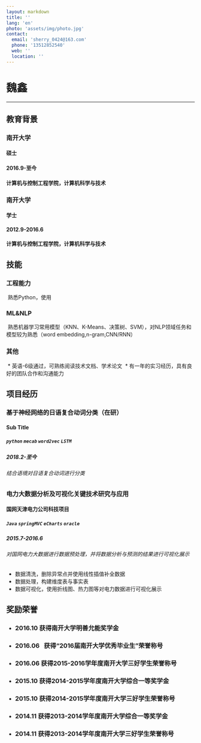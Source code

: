 ```yaml
---
layout: markdown
title: ''
lang: 'en'
photo: 'assets/img/photo.jpg'
contact:
  email: 'sherry_0424@163.com'
  phone: '13512852540'
  web: ''
  location: ''
---
```


# 魏鑫

-----------

## 教育背景

### 南开大学
#### 硕士
#### 2016.9-至今
#### 计算机与控制工程学院，计算机科学与技术

### 南开大学
#### 学士
#### 2012.9-2016.6
#### 计算机与控制工程学院，计算机科学与技术


## 技能

### 工程能力
  熟悉Python，使用

### ML&NLP
  熟悉机器学习常用模型（KNN、K-Means、决策树、SVM），对NLP领域任务和模型较为熟悉（word embedding,n-gram,CNN/RNN）

### 其他
  * 英语-6级通过，可熟练阅读技术文档、学术论文
  * 有一年的实习经历，具有良好的团队合作和沟通能力

## 项目经历
### 基于神经网络的日语复合动词分类（在研）
#### Sub Title
##### `python` `mecab` `word2vec` `LSTM`
##### 2018.2-至今
###### 结合语境对日语复合动词进行分类


### 电力大数据分析及可视化关键技术研究与应用
#### 国网天津电力公司科技项目
##### `Java` `springMVC` `eCharts` `oracle`
##### 2015.7-2016.6
###### 对国网电力大数据进行数据预处理，并将数据分析与预测的结果进行可视化展示
* 数据清洗，删除异常点并使用线性插值补全数据
* 数据处理，构建维度表与事实表
* 数据可视化，使用折线图、热力图等对电力数据进行可视化展示

## 奖励荣誉

* ### 2016.10   获得南开大学明善允能奖学金
* ### 2016.06   获得“2016届南开大学优秀毕业生”荣誉称号
* ### 2016.06   获得2015-2016学年度南开大学三好学生荣誉称号
* ### 2015.10   获得2014-2015学年度南开大学综合一等奖学金
* ### 2015.10   获得2014-2015学年度南开大学三好学生荣誉称号
* ### 2014.11   获得2013-2014学年度南开大学综合一等奖学金
* ### 2014.11   获得2013-2014学年度南开大学三好学生荣誉称号


